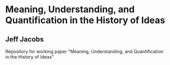 # Meaning, Understanding, and Quantification in the History of Ideas

## Jeff Jacobs

Repository for working paper "Meaning, Understanding, and Quantification in the History of Ideas"
